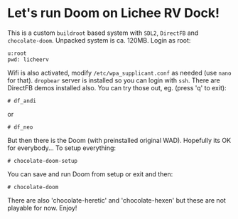 # Let's run Doom on Lichee RV Dock!

This is a custom `buildroot` based system with `SDL2`, `DirectFB` and `chocolate-doom`. Unpacked system is ca. 120MB. Login as root:

```
u:root
pwd: licheerv
```

Wifi is also activated, modify `/etc/wpa_supplicant.conf` as needed (use `nano` for that). `dropbear` server is installed so you can login with `ssh`.
There are DirectFB demos installed also. You can try those out, eg. (press 'q' to exit):

```
# df_andi
```
or 

```
# df_neo
```
But then there is the Doom (with preinstalled original WAD). Hopefully its OK for everybody...
To setup everything:
```
# chocolate-doom-setup
```
You can save and run Doom from setup or exit and then:
```
# chocolate-doom
```
There are also 'chocolate-heretic' and 'chocolate-hexen' but these are not playable for now.
Enjoy!

